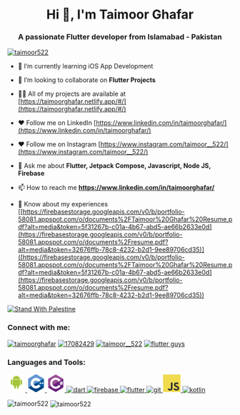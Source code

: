 <h1 align="center">Hi 👋, I'm Taimoor Ghafar</h1>
<h3 align="center">A passionate Flutter developer from Islamabad - Pakistan</h3>

<p align="left"> <a href="https://github.com/ryo-ma/github-profile-trophy"><img src="https://github-profile-trophy.vercel.app/?username=taimoor522" alt="taimoor522" /></a> </p>

- 🔭 I’m currently learning iOS App Development

- 👯 I’m looking to collaborate on **Flutter Projects**

- 👨‍💻 All of my projects are available at [https://taimoorghafar.netlify.app/#/](https://taimoorghafar.netlify.app/#/)

- ❤️ Follow me on LinkedIn [https://www.linkedin.com/in/taimoorghafar/](https://www.linkedin.com/in/taimoorghafar/)

- ❤️ Follow me on Instagram [https://www.instagram.com/taimoor__522/](https://www.instagram.com/taimoor__522/)

- 💬 Ask me about **Flutter, Jetpack Compose, Javascript, Node JS, Firebase**

- 📫 How to reach me **https://www.linkedin.com/in/taimoorghafar/**

- 📄 Know about my experiences [[https://firebasestorage.googleapis.com/v0/b/portfolio-58081.appspot.com/o/documents%2FTaimoor%20Ghafar%20Resume.pdf?alt=media&token=5f31267b-c01a-4b67-abd5-ae66b2633e0d](https://firebasestorage.googleapis.com/v0/b/portfolio-58081.appspot.com/o/documents%2Fresume.pdf?alt=media&token=32676ffb-78c8-4232-b2d1-9ee89706cd35)]([https://firebasestorage.googleapis.com/v0/b/portfolio-58081.appspot.com/o/documents%2FTaimoor%20Ghafar%20Resume.pdf?alt=media&token=5f31267b-c01a-4b67-abd5-ae66b2633e0d](https://firebasestorage.googleapis.com/v0/b/portfolio-58081.appspot.com/o/documents%2Fresume.pdf?alt=media&token=32676ffb-78c8-4232-b2d1-9ee89706cd35))
<p></p>

[![Stand With Palestine](https://raw.githubusercontent.com/TheBSD/StandWithPalestine/main/banner-no-action.svg)](https://thebsd.github.io/StandWithPalestine)

<h3 align="left">Connect with me:</h3>
<p align="left">
<a href="https://linkedin.com/in/taimoorghafar" target="blank"><img align="center" src="https://raw.githubusercontent.com/rahuldkjain/github-profile-readme-generator/master/src/images/icons/Social/linked-in-alt.svg" alt="taimoorghafar" height="30" width="40" /></a>
<a href="https://stackoverflow.com/users/17082429" target="blank"><img align="center" src="https://raw.githubusercontent.com/rahuldkjain/github-profile-readme-generator/master/src/images/icons/Social/stack-overflow.svg" alt="17082429" height="30" width="40" /></a>
<a href="https://instagram.com/taimoor__522" target="blank"><img align="center" src="https://raw.githubusercontent.com/rahuldkjain/github-profile-readme-generator/master/src/images/icons/Social/instagram.svg" alt="taimoor__522" height="30" width="40" /></a>
<a href="https://www.youtube.com/c/flutter guys" target="blank"><img align="center" src="https://raw.githubusercontent.com/rahuldkjain/github-profile-readme-generator/master/src/images/icons/Social/youtube.svg" alt="flutter guys" height="30" width="40" /></a>
</p>

<h3 align="left">Languages and Tools:</h3>
<p align="left"> <a href="https://developer.android.com" target="_blank" rel="noreferrer"> <img src="https://raw.githubusercontent.com/devicons/devicon/master/icons/android/android-original-wordmark.svg" alt="android" width="40" height="40"/> </a> <a href="https://www.w3schools.com/cpp/" target="_blank" rel="noreferrer"> <img src="https://raw.githubusercontent.com/devicons/devicon/master/icons/cplusplus/cplusplus-original.svg" alt="cplusplus" width="40" height="40"/> </a> <a href="https://www.w3schools.com/cs/" target="_blank" rel="noreferrer"> <img src="https://raw.githubusercontent.com/devicons/devicon/master/icons/csharp/csharp-original.svg" alt="csharp" width="40" height="40"/> </a> <a href="https://dart.dev" target="_blank" rel="noreferrer"> <img src="https://www.vectorlogo.zone/logos/dartlang/dartlang-icon.svg" alt="dart" width="40" height="40"/> </a> <a href="https://firebase.google.com/" target="_blank" rel="noreferrer"> <img src="https://www.vectorlogo.zone/logos/firebase/firebase-icon.svg" alt="firebase" width="40" height="40"/> </a> <a href="https://flutter.dev" target="_blank" rel="noreferrer"> <img src="https://www.vectorlogo.zone/logos/flutterio/flutterio-icon.svg" alt="flutter" width="40" height="40"/> </a> <a href="https://git-scm.com/" target="_blank" rel="noreferrer"> <img src="https://www.vectorlogo.zone/logos/git-scm/git-scm-icon.svg" alt="git" width="40" height="40"/> </a> <a href="https://developer.mozilla.org/en-US/docs/Web/JavaScript" target="_blank" rel="noreferrer"> <img src="https://raw.githubusercontent.com/devicons/devicon/master/icons/javascript/javascript-original.svg" alt="javascript" width="40" height="40"/> </a> <a href="https://kotlinlang.org" target="_blank" rel="noreferrer"> <img src="https://www.vectorlogo.zone/logos/kotlinlang/kotlinlang-icon.svg" alt="kotlin" width="40" height="40"/> </a> </p>

<p><img align="left" src="https://github-readme-stats.vercel.app/api/top-langs?username=taimoor522&show_icons=true&locale=en&layout=compact" alt="taimoor522" /></p>

<p>&nbsp;<img align="center" src="https://github-readme-stats.vercel.app/api?username=taimoor522&show_icons=true&locale=en" alt="taimoor522" /></p>
